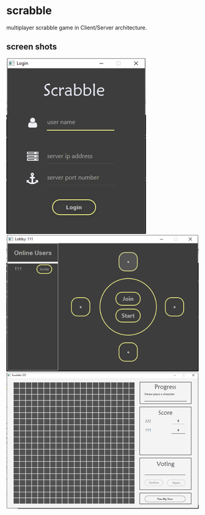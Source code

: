 # scrabble
multiplayer scrabble game in Client/Server architecture.

## screen shots
![login](login.png)
![lobby](lobby.png)
![main](main.png)
